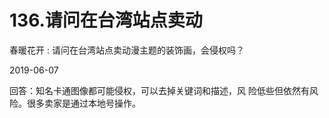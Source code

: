 # 136.请问在台湾站点卖动

春暖花开 : 请问在台湾站点卖动漫主题的装饰画，会侵权吗？

2019-06-07

回答：知名卡通图像都可能侵权，可以去掉关键词和描述，风 险低些但依然有风险。很多卖家是通过本地号操作。